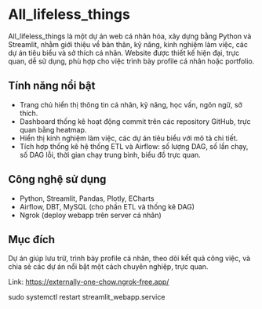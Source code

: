 # All_lifeless_things

All_lifeless_things là một dự án web cá nhân hóa, xây dựng bằng Python và Streamlit, nhằm giới thiệu về bản thân, kỹ năng, kinh nghiệm làm việc, các dự án tiêu biểu và sở thích cá nhân. Website được thiết kế hiện đại, trực quan, dễ sử dụng, phù hợp cho việc trình bày profile cá nhân hoặc portfolio.

## Tính năng nổi bật
- Trang chủ hiển thị thông tin cá nhân, kỹ năng, học vấn, ngôn ngữ, sở thích.
- Dashboard thống kê hoạt động commit trên các repository GitHub, trực quan bằng heatmap.
- Hiển thị kinh nghiệm làm việc, các dự án tiêu biểu với mô tả chi tiết.
- Tích hợp thống kê hệ thống ETL và Airflow: số lượng DAG, số lần chạy, số DAG lỗi, thời gian chạy trung bình, biểu đồ trực quan.

## Công nghệ sử dụng
- Python, Streamlit, Pandas, Plotly, ECharts
- Airflow, DBT, MySQL (cho phần ETL và thống kê DAG)
- Ngrok (deploy webapp trên server cá nhân)

## Mục đích
Dự án giúp lưu trữ, trình bày profile cá nhân, theo dõi kết quả công việc, và chia sẻ các dự án nổi bật một cách chuyên nghiệp, trực quan.

Link: https://externally-one-chow.ngrok-free.app/

sudo systemctl restart streamlit_webapp.service 